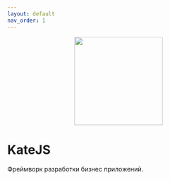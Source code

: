 ```yaml
---
layout: default
nav_order: 1
---
```

<p align="center">
  <img width="200" height="200" src="https://github.com/romannep/katejs/raw/master/docs/assets/img/logo_kate_200.jpg">
</p>

# KateJS
Фреймворк разработки бизнес приложений.

